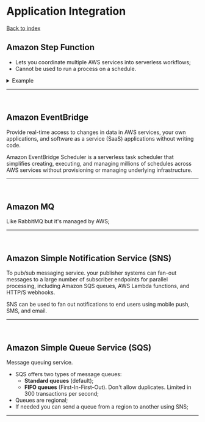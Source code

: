 # Application Integration

[Back to index](Index.md)

## Amazon Step Function

- Lets you coordinate multiple AWS services into serverless workflows;
- Cannot be used to run a process on a schedule.

<details>
<summary>Example</summary>

![image](https://camo.githubusercontent.com/85092eb69397d32f89b648dd852aaa2b622abead0306ff6eef9d99843677924c/68747470733a2f2f7765626173736574732e6d6f6e676f64622e636f6d2f5f636f6d5f6173736574732f636d732f537465705f46756e6374696f6e735f4d616e6167656d656e745f436f6e736f6c652d77796d677136743879662e706e67)

</details>

---

</br>

## Amazon EventBridge

Provide real-time access to changes in data in AWS services, your own applications, and software as a service (SaaS) applications without writing code.

Amazon EventBridge Scheduler is a serverless task scheduler that simplifies creating, executing, and managing millions of schedules across AWS services without provisioning or managing underlying infrastructure.

---

</br>

## Amazon MQ

Like RabbitMQ but it's managed by AWS;

---

</br>

## Amazon Simple Notification Service (SNS)

To pub/sub messaging service. your publisher systems can fan-out messages to a large number of subscriber endpoints for parallel processing, including Amazon SQS queues, AWS Lambda functions, and HTTP/S webhooks.

SNS can be used to fan out notifications to end users using mobile push, SMS, and email.

---

</br>

## Amazon Simple Queue Service (SQS)

Message queuing service.

- SQS offers two types of message queues:
  - **Standard queues** (default);
  - **FIFO queues** (First-In-First-Out). Don't allow duplicates. Limited in 300 transactions per second;
- Queues are regional;
- If needed you can send a queue from a region to another using SNS;

---

</br>
